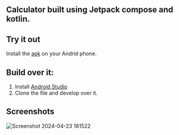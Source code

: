 ## Calculator built using Jetpack compose and kotlin.

## Try it out
Install the [apk](https://github.com/Harshnatuskar/calc-app/blob/main/Calc.apk) on your Andrid phone.

## Build over it:
1. Install [Android Studio](https://developer.android.com/studio)
2. Clone the file and develop over it.


## Screenshots
![Screenshot 2024-04-23 181522](https://github.com/Harshnatuskar/calc-app/assets/74592384/d7ce5949-cc6a-4f96-a647-7059d8ab9a33)


 
